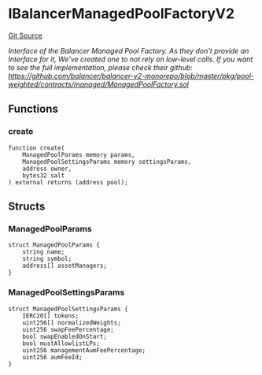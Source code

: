 # IBalancerManagedPoolFactoryV2
[Git Source](https://github.com/coin-sequence/coinsequence-core/blob/4fa1dfc99772407d2599ed268e3fe9c429c7e2d8/src/interfaces/IBalancerManagedPoolFactoryV2.sol)

*Interface of the Balancer Managed Pool Factory.
As they don't provide an Interface for it, We've created one
to not rely on low-level calls.
If you want to see the full implementation, please check their github:
https://github.com/balancer/balancer-v2-monorepo/blob/master/pkg/pool-weighted/contracts/managed/ManagedPoolFactory.sol*


## Functions
### create


```solidity
function create(
    ManagedPoolParams memory params,
    ManagedPoolSettingsParams memory settingsParams,
    address owner,
    bytes32 salt
) external returns (address pool);
```

## Structs
### ManagedPoolParams

```solidity
struct ManagedPoolParams {
    string name;
    string symbol;
    address[] assetManagers;
}
```

### ManagedPoolSettingsParams

```solidity
struct ManagedPoolSettingsParams {
    IERC20[] tokens;
    uint256[] normalizedWeights;
    uint256 swapFeePercentage;
    bool swapEnabledOnStart;
    bool mustAllowlistLPs;
    uint256 managementAumFeePercentage;
    uint256 aumFeeId;
}
```

